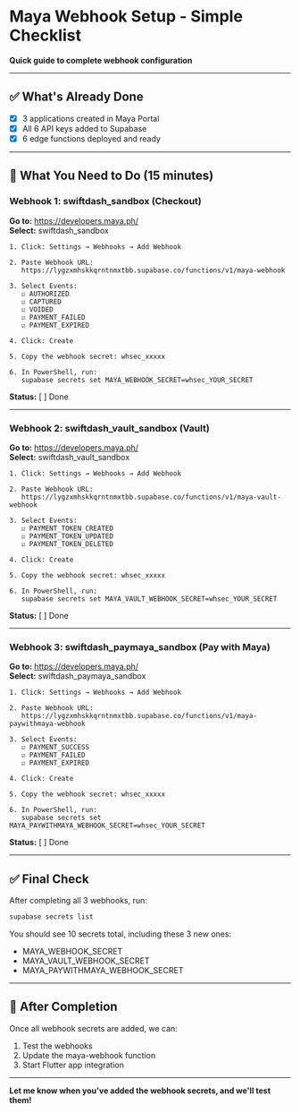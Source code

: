 # Maya Webhook Setup - Simple Checklist

**Quick guide to complete webhook configuration**

---

## ✅ What's Already Done

- [x] 3 applications created in Maya Portal
- [x] All 6 API keys added to Supabase
- [x] 6 edge functions deployed and ready

---

## 📝 What You Need to Do (15 minutes)

### Webhook 1: swiftdash_sandbox (Checkout)

**Go to:** https://developers.maya.ph/  
**Select:** swiftdash_sandbox

```
1. Click: Settings → Webhooks → Add Webhook

2. Paste Webhook URL:
   https://lygzxmhskkqrntnmxtbb.supabase.co/functions/v1/maya-webhook

3. Select Events:
   ☑ AUTHORIZED
   ☑ CAPTURED
   ☑ VOIDED
   ☑ PAYMENT_FAILED
   ☑ PAYMENT_EXPIRED

4. Click: Create

5. Copy the webhook secret: whsec_xxxxx

6. In PowerShell, run:
   supabase secrets set MAYA_WEBHOOK_SECRET=whsec_YOUR_SECRET
```

**Status:** [ ] Done

---

### Webhook 2: swiftdash_vault_sandbox (Vault)

**Go to:** https://developers.maya.ph/  
**Select:** swiftdash_vault_sandbox

```
1. Click: Settings → Webhooks → Add Webhook

2. Paste Webhook URL:
   https://lygzxmhskkqrntnmxtbb.supabase.co/functions/v1/maya-vault-webhook

3. Select Events:
   ☑ PAYMENT_TOKEN_CREATED
   ☑ PAYMENT_TOKEN_UPDATED
   ☑ PAYMENT_TOKEN_DELETED

4. Click: Create

5. Copy the webhook secret: whsec_xxxxx

6. In PowerShell, run:
   supabase secrets set MAYA_VAULT_WEBHOOK_SECRET=whsec_YOUR_SECRET
```

**Status:** [ ] Done

---

### Webhook 3: swiftdash_paymaya_sandbox (Pay with Maya)

**Go to:** https://developers.maya.ph/  
**Select:** swiftdash_paymaya_sandbox

```
1. Click: Settings → Webhooks → Add Webhook

2. Paste Webhook URL:
   https://lygzxmhskkqrntnmxtbb.supabase.co/functions/v1/maya-paywithmaya-webhook

3. Select Events:
   ☑ PAYMENT_SUCCESS
   ☑ PAYMENT_FAILED
   ☑ PAYMENT_EXPIRED

4. Click: Create

5. Copy the webhook secret: whsec_xxxxx

6. In PowerShell, run:
   supabase secrets set MAYA_PAYWITHMAYA_WEBHOOK_SECRET=whsec_YOUR_SECRET
```

**Status:** [ ] Done

---

## ✅ Final Check

After completing all 3 webhooks, run:

```powershell
supabase secrets list
```

You should see 10 secrets total, including these 3 new ones:
- MAYA_WEBHOOK_SECRET
- MAYA_VAULT_WEBHOOK_SECRET
- MAYA_PAYWITHMAYA_WEBHOOK_SECRET

---

## 🎯 After Completion

Once all webhook secrets are added, we can:
1. Test the webhooks
2. Update the maya-webhook function
3. Start Flutter app integration

---

**Let me know when you've added the webhook secrets, and we'll test them!**

